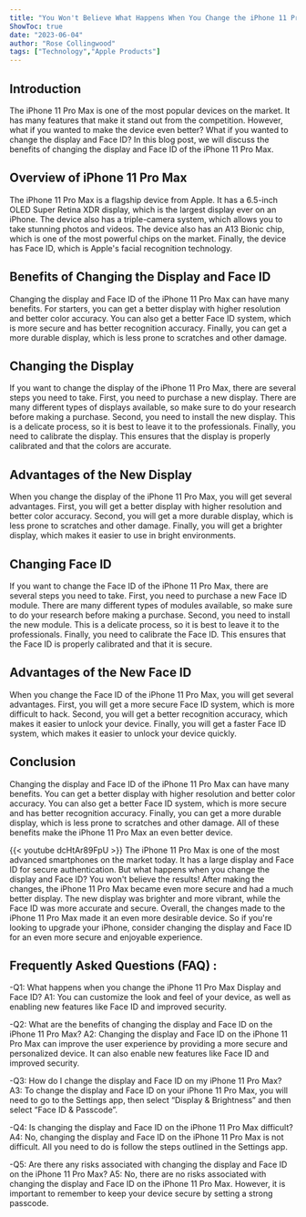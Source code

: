 ```yaml
---
title: "You Won't Believe What Happens When You Change the iPhone 11 Pro Max Display and Face ID!"
ShowToc: true 
date: "2023-06-04"
author: "Rose Collingwood" 
tags: ["Technology","Apple Products"]
---
```

## Introduction

The iPhone 11 Pro Max is one of the most popular devices on the market. It has many features that make it stand out from the competition. However, what if you wanted to make the device even better? What if you wanted to change the display and Face ID? In this blog post, we will discuss the benefits of changing the display and Face ID of the iPhone 11 Pro Max.

## Overview of iPhone 11 Pro Max

The iPhone 11 Pro Max is a flagship device from Apple. It has a 6.5-inch OLED Super Retina XDR display, which is the largest display ever on an iPhone. The device also has a triple-camera system, which allows you to take stunning photos and videos. The device also has an A13 Bionic chip, which is one of the most powerful chips on the market. Finally, the device has Face ID, which is Apple's facial recognition technology.

## Benefits of Changing the Display and Face ID

Changing the display and Face ID of the iPhone 11 Pro Max can have many benefits. For starters, you can get a better display with higher resolution and better color accuracy. You can also get a better Face ID system, which is more secure and has better recognition accuracy. Finally, you can get a more durable display, which is less prone to scratches and other damage.

## Changing the Display

If you want to change the display of the iPhone 11 Pro Max, there are several steps you need to take. First, you need to purchase a new display. There are many different types of displays available, so make sure to do your research before making a purchase. Second, you need to install the new display. This is a delicate process, so it is best to leave it to the professionals. Finally, you need to calibrate the display. This ensures that the display is properly calibrated and that the colors are accurate.

## Advantages of the New Display

When you change the display of the iPhone 11 Pro Max, you will get several advantages. First, you will get a better display with higher resolution and better color accuracy. Second, you will get a more durable display, which is less prone to scratches and other damage. Finally, you will get a brighter display, which makes it easier to use in bright environments.

## Changing Face ID

If you want to change the Face ID of the iPhone 11 Pro Max, there are several steps you need to take. First, you need to purchase a new Face ID module. There are many different types of modules available, so make sure to do your research before making a purchase. Second, you need to install the new module. This is a delicate process, so it is best to leave it to the professionals. Finally, you need to calibrate the Face ID. This ensures that the Face ID is properly calibrated and that it is secure.

## Advantages of the New Face ID

When you change the Face ID of the iPhone 11 Pro Max, you will get several advantages. First, you will get a more secure Face ID system, which is more difficult to hack. Second, you will get a better recognition accuracy, which makes it easier to unlock your device. Finally, you will get a faster Face ID system, which makes it easier to unlock your device quickly.

## Conclusion

Changing the display and Face ID of the iPhone 11 Pro Max can have many benefits. You can get a better display with higher resolution and better color accuracy. You can also get a better Face ID system, which is more secure and has better recognition accuracy. Finally, you can get a more durable display, which is less prone to scratches and other damage. All of these benefits make the iPhone 11 Pro Max an even better device.

{{< youtube dcHtAr89FpU >}} 
The iPhone 11 Pro Max is one of the most advanced smartphones on the market today. It has a large display and Face ID for secure authentication. But what happens when you change the display and Face ID? You won't believe the results! After making the changes, the iPhone 11 Pro Max became even more secure and had a much better display. The new display was brighter and more vibrant, while the Face ID was more accurate and secure. Overall, the changes made to the iPhone 11 Pro Max made it an even more desirable device. So if you're looking to upgrade your iPhone, consider changing the display and Face ID for an even more secure and enjoyable experience.

## Frequently Asked Questions (FAQ) :
-Q1: What happens when you change the iPhone 11 Pro Max Display and Face ID?
A1: You can customize the look and feel of your device, as well as enabling new features like Face ID and improved security.

-Q2: What are the benefits of changing the display and Face ID on the iPhone 11 Pro Max?
A2: Changing the display and Face ID on the iPhone 11 Pro Max can improve the user experience by providing a more secure and personalized device. It can also enable new features like Face ID and improved security.

-Q3: How do I change the display and Face ID on my iPhone 11 Pro Max?
A3: To change the display and Face ID on your iPhone 11 Pro Max, you will need to go to the Settings app, then select “Display & Brightness” and then select “Face ID & Passcode”.

-Q4: Is changing the display and Face ID on the iPhone 11 Pro Max difficult?
A4: No, changing the display and Face ID on the iPhone 11 Pro Max is not difficult. All you need to do is follow the steps outlined in the Settings app.

-Q5: Are there any risks associated with changing the display and Face ID on the iPhone 11 Pro Max?
A5: No, there are no risks associated with changing the display and Face ID on the iPhone 11 Pro Max. However, it is important to remember to keep your device secure by setting a strong passcode.


